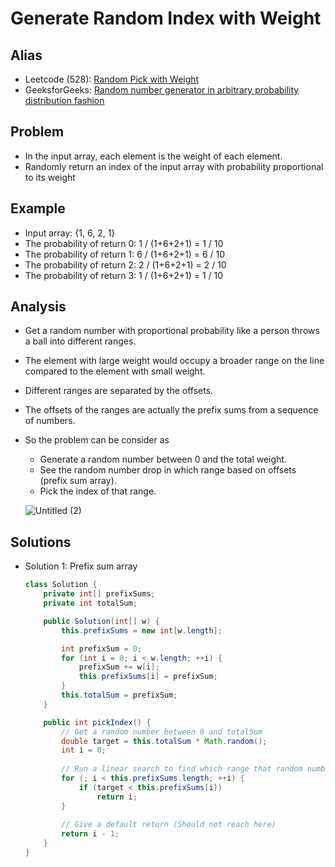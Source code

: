 # Generate Random Index with Weight

## Alias
- Leetcode (528): [Random Pick with Weight](https://leetcode.com/problems/random-pick-with-weight/)
- GeeksforGeeks: [Random number generator in arbitrary probability distribution fashion](https://www.geeksforgeeks.org/random-number-generator-in-arbitrary-probability-distribution-fashion/)

## Problem
- In the input array, each element is the weight of each element.
- Randomly return an index of the input array with probability proportional to its weight

## Example
- Input array: {1, 6, 2, 1}
- The probability of return 0: 1 / (1+6+2+1) = 1 / 10
- The probability of return 1: 6 / (1+6+2+1) = 6 / 10
- The probability of return 2: 2 / (1+6+2+1) = 2 / 10
- The probability of return 3: 1 / (1+6+2+1) = 1 / 10

## Analysis
- Get a random number with proportional probability like a person throws a ball into different ranges.
- The element with large weight would occupy a broader range on the line compared to the element with small weight.
- Different ranges are separated by the offsets.
- The offsets of the ranges are actually the prefix sums from a sequence of numbers.
- So the problem can be consider as
    - Generate a random number between 0 and the total weight.
    - See the random number drop in which range based on offsets (prefix sum array).
    - Pick the index of that range.

  ![Untitled (2)](https://user-images.githubusercontent.com/8989447/115642306-f2328e80-a2d7-11eb-8816-2562c6bf77e1.png)

## Solutions
- Solution 1: Prefix sum array
  ```java
  class Solution {
      private int[] prefixSums;
      private int totalSum;

      public Solution(int[] w) {
          this.prefixSums = new int[w.length];

          int prefixSum = 0;
          for (int i = 0; i < w.length; ++i) {
              prefixSum += w[i];
              this.prefixSums[i] = prefixSum;
          }
          this.totalSum = prefixSum;
      }

      public int pickIndex() {
          // Get a random number between 0 and totalSum
          double target = this.totalSum * Math.random();
          int i = 0;
        
          // Run a linear search to find which range that random number dropping in
          for (; i < this.prefixSums.length; ++i) {
              if (target < this.prefixSums[i])
                  return i;
          }
        
          // Give a default return (Should not reach here)
          return i - 1;
      }
  }
  ```
